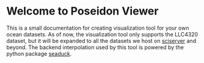 # Welcome to Poseidon Viewer

This is a small documentation for creating visualization tool for your own ocean datasets.
As of now, the visualization tool only supports the LLC4320 dataset, but it will be expanded to all the datasets we host on [sciserver](https://apps.sciserver.org/dashboard/) and beyond.
The backend interpolation used by this tool is powered by the python package [seaduck](https://github.com/MaceKuailv/seaduck).

```{tableofcontents}
```
